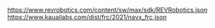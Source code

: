 https://www.revrobotics.com/content/sw/max/sdk/REVRobotics.json
https://www.kauailabs.com/dist/frc/2021/navx_frc.json